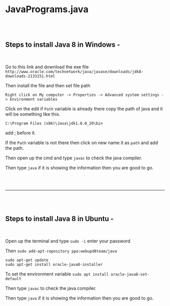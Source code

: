 # JavaPrograms.java
<br>
<br>
<h2>Steps to install Java 8 in Windows - </h2>
<br>
<p>Go to this link and download the exe file <code>http://www.oracle.com/technetwork/java/javase/downloads/jdk8-downloads-2133151.html</code></p>

<p>Then install the file and then set file path </p>
<code>Right click on My computer -> Properties -> Advanced system settings -> Environment variables</code>
<p>Click on the edit if <code>Path</code> variable is already there copy the path of java and it will be something like this.</p>
<code>C:\Program Files (x86)\Java\jdk1.8.0_20\bin</code>
<p>add ; before it.</p>
<p>If the <code>Path</code> variable is not there then click on new name it as <code>path</code> and add the path.</p>
<p>Then open up the cmd and type <code>javac</code> to check the java compiler.</p>
<p>Then type <code>java</code> if it is showing the information then you are good to go.</p>
<br>
<br>
<hr />
<br>
<br>
<h2>Steps to install Java 8 in Ubuntu - </h2>
<br>
<p>Open up the terminal and type <code>sudo -i</code> enter your password</p>
<p>Then <code>sudo add-apt-repository ppa:webupd8team/java</code></p>
<code>sudo apt-get update</code><br>
<code>sudo apt-get install oracle-java8-installer</code><br>
<p>To set the environment variable <code>sudo apt install oracle-java8-set-default</code></p>
<p>Then type <code>javac</code> to check the java compiler.</p>
<p>Then type <code>java</code> if it is showing the information then you are good to go.</p>



